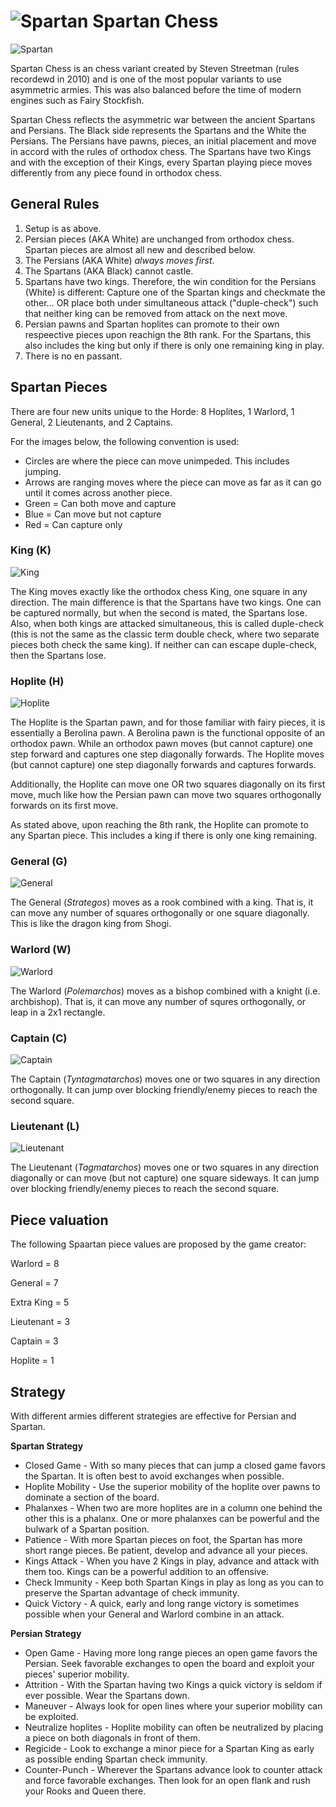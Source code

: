 # ![Spartan](https://github.com/gbtami/pychess-variants/blob/master/static/icons/spartan.svg) Spartan Chess

![Spartan](https://github.com/gbtami/pychess-variants/blob/master/static/images/CVariantsGuide/Spartan.png)

Spartan Chess is an chess variant created by Steven Streetman (rules recordewd in 2010) and is one of the most popular variants to use asymmetric armies. This was also balanced before the time of modern engines such as Fairy Stockfish. 

Spartan Chess reflects the asymmetric war between the ancient Spartans and Persians. The Black side represents the Spartans and the White the Persians. The Persians have pawns, pieces, an initial placement and move in accord with the rules of orthodox chess. The Spartans have two Kings and with the exception of their Kings, every Spartan playing piece moves differently from any piece found in orthodox chess.
 
## General Rules
1.	Setup is as above.
2.	Persian pieces (AKA White) are unchanged from orthodox chess. Spartan pieces are almost all new and described below.
3.	The Persians (AKA White) *always moves first*.
4.	The Spartans (AKA Black) cannot castle.
5.	Spartans have two kings. Therefore, the win condition for the Persians (White) is different: Capture one of the Spartan kings and checkmate the other... OR place both under simultaneous attack ("duple-check") such that neither king can be removed from attack on the next move.
6.	Persian pawns and Spartan hoplites can promote to their own respeective pieces upon reachign the 8th rank. For the Spartans, this also includes the king but only if there is only one remaining king in play.
7.	There is no en passant.

## Spartan Pieces
There are four new units unique to the Horde: 8 Hoplites, 1 Warlord, 1 General, 2 Lieutenants, and 2 Captains.

For the images below, the following convention is used:
* Circles are where the piece can move unimpeded. This includes jumping.
* Arrows are ranging moves where the piece can move as far as it can go until it comes across another piece.
* Green = Can both move and capture
* Blue = Can move but not capture
* Red = Can capture only

### King (K)

![King](https://github.com/gbtami/pychess-variants/blob/master/static/images/CVariantsGuide/SpartanKing.png)
 
The King moves exactly like the orthodox chess King, one square in any direction. The main difference is that the Spartans have two kings. One can be captured normally, but when the second is mated, the Spartans lose. Also, when both kings are attacked simultaneous, this is called duple-check (this is not the same as the classic term double check, where two separate pieces both check the same king). If neither can can escape duple-check, then the Spartans lose.

### Hoplite (H)

![Hoplite](https://github.com/gbtami/pychess-variants/blob/master/static/images/CVariantsGuide/SpartanHoplite.png)
 
The Hoplite is the Spartan pawn, and for those familiar with fairy pieces, it is essentially a Berolina pawn. A Berolina pawn is the functional opposite of an orthodox pawn. While an orthodox pawn moves (but cannot capture) one step forward and captures one step diagonally forwards. The Hoplite moves (but cannot capture) one step diagonally forwards and captures forwards.

Additionally, the Hoplite can move one OR two squares diagonally on its first move, much like how the Persian pawn can move two squares orthogonally forwards on its first move.

As stated above, upon reaching the 8th rank, the Hoplite can promote to any Spartan piece. This includes a king if there is only one king remaining.

### General (G)

![General](https://github.com/gbtami/pychess-variants/blob/master/static/images/CVariantsGuide/SpartanGeneral.png)
 
The General (*Strategos*) moves as a rook combined with a king. That is, it can move any number of squares orthogonally or one square diagonally. This is like the dragon king from Shogi.

### Warlord (W)

![Warlord](https://github.com/gbtami/pychess-variants/blob/master/static/images/CVariantsGuide/SpartanWarlord.png)
 
The Warlord (*Polemarchos*) moves as a bishop combined with a knight (i.e. archbishop). That is, it can move any number of squres orthogonally, or leap in a 2x1 rectangle.

### Captain (C)

![Captain](https://github.com/gbtami/pychess-variants/blob/master/static/images/CVariantsGuide/SpartanCaptain.png)
 
The Captain (*Tyntagmatarchos*) moves one or two squares in any direction orthogonally. It can jump over blocking friendly/enemy pieces to reach the second square.

### Lieutenant (L)

![Lieutenant](https://github.com/gbtami/pychess-variants/blob/master/static/images/CVariantsGuide/SpartanLieutenant.png)
 
The Lieutenant (*Tagmatarchos*) moves one or two squares in any direction diagonally or can move (but not capture) one square sideways. It can jump over blocking friendly/enemy pieces to reach the second square. 
 
## Piece valuation

The following Spaartan piece values are proposed by the game creator:

Warlord = 8

General = 7

Extra King = 5

Lieutenant = 3

Captain = 3

Hoplite = 1

## Strategy
With different armies different strategies are effective for Persian and Spartan.

**Spartan Strategy**
* Closed Game - With so many pieces that can jump a closed game favors the Spartan. It is often best to avoid exchanges when possible.
* Hoplite Mobility - Use the superior mobility of the hoplite over pawns to dominate a section of the board.
* Phalanxes - When two are more hoplites are in a column one behind the other this is a phalanx. One or more phalanxes can be powerful and the bulwark of a Spartan position.
* Patience - With more Spartan pieces on foot, the Spartan has more short range pieces. Be patient, develop and advance all your pieces.
* Kings Attack - When you have 2 Kings in play, advance and attack with them too. Kings can be a powerful addition to an offensive.
* Check Immunity - Keep both Spartan Kings in play as long as you can to preserve the Spartan advantage of check immunity.
* Quick Victory - A quick, early and long range victory is sometimes possible when your General and Warlord combine in an attack.

**Persian Strategy**
* Open Game - Having more long range pieces an open game favors the Persian. Seek favorable exchanges to open the board and exploit your pieces' superior mobility.
* Attrition - With the Spartan having two Kings a quick victory is seldom if ever possible. Wear the Spartans down.
* Maneuver - Always look for open lines where your superior mobility can be exploited.
* Neutralize hoplites - Hoplite mobility can often be neutralized by placing a piece on both diagonals in front of them.
* Regicide - Look to exchange a minor piece for a Spartan King as early as possible ending Spartan check immunity.
* Counter-Punch - Wherever the Spartans advance look to counter attack and force favorable exchanges. Then look for an open flank and rush your Rooks and Queen there.
